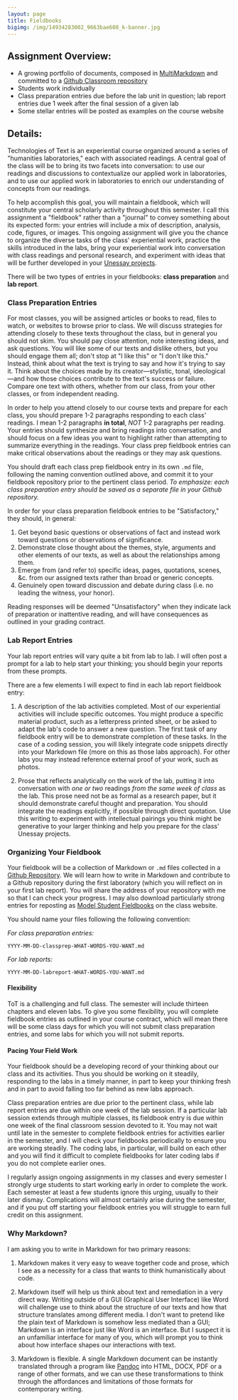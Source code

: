 ```yaml
---
layout: page
title: Fieldbooks
bigimg: /img/14934283002_9663bae608_k-banner.jpg
---
```


## Assignment Overview:

+ A growing portfolio of documents, composed in [MultiMarkdown](http://fletcherpenney.net/multimarkdown/) and committed to a [Github Classroom repository](https://github.com/)
+ Students work individually
+ Class preparation entries due before the lab unit in question; lab report entries due 1 week after the final session of a given lab
+ Some stellar entries will be posted as examples on the course website

## Details:

Technologies of Text is an experiential course organized around a series of "humanities laboratories," each with associated readings. A central goal of the class will be to bring its two facets into conversation: to use our readings and discussions to contextualize our applied work in laboratories, and to use our applied work in laboratories to enrich our understanding of concepts from our readings. 

To help accomplish this goal, you will maintain a fieldbook, which will constitute your central scholarly activity throughout this semester. I call this assignment a "fieldbook" rather than a "journal" to convey something about its expected form: your entries will include a mix of description, analysis, code, figures, or images. This ongoing assignment will give you the chance to organize the diverse tasks of the class' experiential work, practice the skills introduced in the labs, bring your experiential work into conversation with class readings and personal research, and experiment with ideas that will be further developed in your [Unessay projects](/assignments/unessay). 

There will be two types of entries in your fieldbooks: **class preparation** and **lab report**. 

### Class Preparation Entries

For most classes, you will be assigned articles or books to read, files to watch, or websites to browse prior to class. We will discuss strategies for attending closely to these texts throughout the class, but in general you should not skim. You should pay close attention, note interesting ideas, and ask questions. You will like some of our texts and dislike others, but you should engage them all; don't stop at "I like this" or "I don't like this." Instead, think about what the text is trying to say and how it's trying to say it. Think about the choices made by its creator—stylistic, tonal, ideological—and how those choices contribute to the text's success or failure. Compare one text with others, whether from our class, from your other classes, or from independent reading.

In order to help you attend closely to our course texts and prepare for each class, you should prepare 1-2 paragraphs responding to each class' readings. I mean 1-2 paragraphs **in total**, *NOT* 1-2 paragraphs per reading. Your entries should synthesize and bring readings into conversation, and should focus on a few ideas you want to highlight rather than attempting to summarize everything in the readings. Your class prep fieldbook entries can make critical observations about the readings or they may ask questions. 

You should draft each class prep fieldbook entry in its own `.md` file, following the naming convention outlined above, and commit it to your fieldbook repository prior to the pertinent class period. *To emphasize: each class preparation entry should be saved as a separate file in your Github repository.*

In order for your class preparation fieldbook entries to be "Satisfactory," they should, in general:

1. Get beyond basic questions or observations of fact and instead work toward questions or observations of significance. 
2. Demonstrate close thought about the themes, style, arguments and other elements of our texts, as well as about the relationships among them. 
3. Emerge from (and refer to) specific ideas, pages, quotations, scenes, &c. from our assigned texts rather than broad or generic concepts.
4. Genuinely open toward discussion and debate during class (i.e. no leading the witness, your honor). 

Reading responses will be deemed "Unsatisfactory" when they indicate lack of preparation or inattentive reading, and will have consequences as outlined in your grading contract.

### Lab Report Entries

Your lab report entries will vary quite a bit from lab to lab. I will often post a prompt for a lab to help start your thinking; you should begin your reports from these prompts. 

There are a few elements I will expect to find in each lab report fieldbook entry:

1. A description of the lab activities completed. Most of our experiential activities will include specific outcomes. You might produce a specific material product, such as a letterpress printed sheet, or be asked to adapt the lab's code to answer a new question. The first task of any fieldbook entry will be to demonstrate completion of these tasks. In the case of a coding session, you will likely integrate code snippets directly into your Markdown file (more on this as those labs approach). For other labs you may instead reference external proof of your work, such as photos.

2. Prose that reflects analytically on the work of the lab, putting it into conversation with *one or two* readings *from the same week of class* as the lab. This prose need not be as formal as a research paper, but it should demonstrate careful thought and preparation. You should integrate the readings explicitly, if possible through direct quotation. Use this writing to experiment with intellectual pairings you think might be generative to your larger thinking and help you prepare for the class' Unessay projects.

### Organizing Your Fieldbook

Your fieldbook will be a collection of Markdown or `.md` files collected in a [Github Repository](https://github.com/). We will learn how to write in Markdown and contribute to a Github repository during the first laboratory (which you will reflect on in your first lab report). You will share the address of your repository with me so that I can check your progress. I may also download particularly strong entries for reposting as [Model Student Fieldbooks](/updates/models/) on the class website.

You should name your files following the following convention:

*For class preparation entries:*

`YYYY-MM-DD-classprep-WHAT-WORDS-YOU-WANT.md`

*For lab reports:*

`YYYY-MM-DD-labreport-WHAT-WORDS-YOU-WANT.md`

#### Flexibility

ToT is a challenging and full class. The semester will include thirteen chapters and eleven labs. To give you some flexibility, you will complete fieldbook entries as outlined in your course contract, which will mean there will be some class days for which you will not submit class preparation entries, and some labs for which you will not submit reports. 

#### Pacing Your Field Work

Your fieldbook should be a developing record of your thinking about our class and its activities. Thus you should be working on it steadily, responding to the labs in a timely manner, in part to keep your thinking fresh and in part to avoid falling too far behind as new labs approach. 

Class preparation entries are due prior to the pertinent class, while lab report entries are due within one week of the lab session. If a particular lab session extends through multiple classes, its fieldbook entry is due within one week of the final classroom session devoted to it. You may not wait until late in the semester to complete fieldbook entries for activities earlier in the semester, and I will check your fieldbooks periodically to ensure you are working steadily. The coding labs, in particular, will build on each other and you will find it difficult to complete fieldbooks for later coding labs if you do not complete earlier ones. 

I regularly assign ongoing assignments in my classes and every semester I strongly urge students to start working early in order to complete the work. Each semester at least a few students ignore this urging, usually to their later dismay. Complications will almost certainly arise during the semester, and if you put off starting your fieldbook entries you will struggle to earn full credit on this assignment. 

### Why Markdown?

I am asking you to write in Markdown for two primary reasons: 

1. Markdown makes it very easy to weave together code and prose, which I see as a necessity for a class that wants to think humanistically about code. 

2. Markdown itself will help us think about text and remediation in a very direct way. Writing outside of a GUI (Graphical User Interface) like Word will challenge use to think about the structure of our texts and how that structure translates among different media. I don't want to pretend like the plain text of Markdown is somehow less mediated than a GUI; Markdown is an interface just like Word is an interface. But I suspect it is an unfamiliar interface for many of you, which will prompt you to think about how interface shapes our interactions with text. 

3. Markdown is flexible. A single Markdown document can be instantly translated through a program like [Pandoc](http://pandoc.org/) into HTML, DOCX, PDF or a range of other formats, and we can use these transformations to think through the affordances and limitations of those formats for contemporary writing.